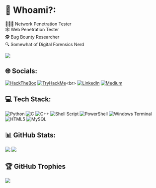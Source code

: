 # 🤔 Whoami?:
👨🏻‍💻 Network Penetration Tester <br>
🕸️ Web Penetration Tester <br>
🕵️ Bug Bounty Researcher <br> 
🔍 Somewhat of Digital Forensics Nerd <br>

![](https://media3.giphy.com/media/v1.Y2lkPTc5MGI3NjExZmJwMHNla3pkcTVnZDZ5ZTc4b3Uxcjl1MHVmbXFseG00cW9uYXBnYiZlcD12MV9pbnRlcm5hbF9naWZfYnlfaWQmY3Q9Zw/l0He7R7bYtQPDRziM/giphy.gif)

## 🌐 Socials:
[![HackTheBox](https://www.hackthebox.com/badge/image/824412)](https://app.hackthebox.com/profile/824412)
[![TryHackMe](https://tryhackme-badges.s3.amazonaws.com/livey..png)](https://tryhackme.com/p/livey.)<br>
[![LinkedIn](https://img.shields.io/badge/LinkedIn-%230077B5.svg?logo=linkedin&logoColor=white)](https://linkedin.com/in/akshayrajs) [![Medium](https://img.shields.io/badge/Medium-12100E?logo=medium&logoColor=white)](https://livey.medium.com/) 

## 💻 Tech Stack:
![Python](https://img.shields.io/badge/python-3670A0?style=for-the-badge&logo=python&logoColor=ffdd54) ![C](https://img.shields.io/badge/c-%2300599C.svg?style=for-the-badge&logo=c&logoColor=white) ![C++](https://img.shields.io/badge/c++-%2300599C.svg?style=for-the-badge&logo=c%2B%2B&logoColor=white) ![Shell Script](https://img.shields.io/badge/shell_script-%23121011.svg?style=for-the-badge&logo=gnu-bash&logoColor=white) ![PowerShell](https://img.shields.io/badge/PowerShell-%235391FE.svg?style=for-the-badge&logo=powershell&logoColor=white) ![Windows Terminal](https://img.shields.io/badge/Windows%20Terminal-%234D4D4D.svg?style=for-the-badge&logo=windows-terminal&logoColor=white) ![HTML5](https://img.shields.io/badge/html5-%23E34F26.svg?style=for-the-badge&logo=html5&logoColor=white) ![MySQL](https://img.shields.io/badge/mysql-4479A1.svg?style=for-the-badge&logo=mysql&logoColor=white)

## 📊 GitHub Stats:
![](https://github-readme-stats.vercel.app/api?username=akshayrajs&theme=aura&hide_border=false&include_all_commits=false&count_private=false)
![](https://github-readme-streak-stats.herokuapp.com/?user=akshayrajs&theme=aura&hide_border=false)<br/>

## 🏆 GitHub Trophies
![](https://github-profile-trophy.vercel.app/?username=akshayrajs&theme=radical&no-frame=false&no-bg=true&margin-w=4)
